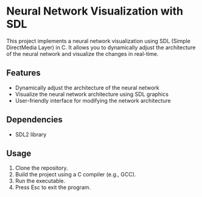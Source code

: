 # Neural Network Visualization with SDL

This project implements a neural network visualization using SDL (Simple DirectMedia Layer) in C. It allows you to dynamically adjust the architecture of the neural network and visualize the changes in real-time.

## Features

- Dynamically adjust the architecture of the neural network
- Visualize the neural network architecture using SDL graphics
- User-friendly interface for modifying the network architecture

## Dependencies

- SDL2 library

## Usage

1. Clone the repository.
2. Build the project using a C compiler (e.g., GCC).
3. Run the executable.
4. Press Esc to exit the program.

